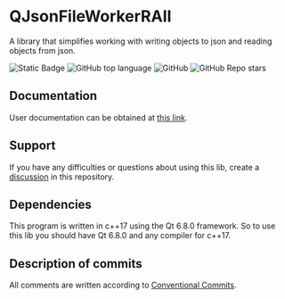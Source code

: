 # QJsonFileWorkerRAII
A library that simplifies working with writing objects to json and reading objects from json.

![Static Badge](https://img.shields.io/badge/25--masik--52-QJsonFileWorkerRAII-orange)
![GitHub top language](https://img.shields.io/github/languages/top/25-masik-52/QJsonFileWorkerRAII)
![GitHub](https://img.shields.io/github/license/25-masik-52/QJsonFileWorkerRAII)
![GitHub Repo stars](https://img.shields.io/github/stars/25-masik-52/QJsonFileWorkerRAII)

## Documentation
User documentation can be obtained at [this link](https://github.com/25-masik-52/QJsonFileWorkerRAII/wiki).

## Support
If you have any difficulties or questions about using this lib, create a [discussion](https://github.com/25-masik-52/QJsonFileWorkerRAII/issues/new/choose) in this repository.

## Dependencies
This program is written in c++17 using the Qt 6.8.0 framework. So to use this lib you should have Qt 6.8.0 and any compiler for c++17.

## Description of commits
All comments are written according to [Conventional Commits](https://www.conventionalcommits.org/en/v1.0.0/).
